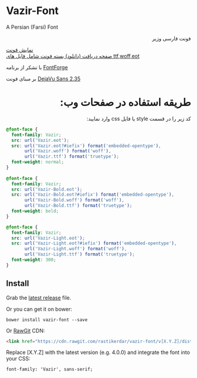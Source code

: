 # Vazir-Font
A Persian (Farsi) Font

<p dir="rtl">
فونت فارسی وزیر <br />

<a href="http://rastikerdar.github.io/vazir-font/">نمایش فونت</a> <br />
<a href="https://github.com/rastikerdar/vazir-font/releases">صفحه دریافت (دانلود) بسته فونت شامل فایل های ttf,woff,eot</a> <br />

با تشکر از برنامه <a href="https://fontforge.github.io">FontForge</a><br />

بر مبنای فونت <a href="http://dejavu-fonts.org">DejaVu Sans 2.35</a>

</p>


<h1 dir="rtl">
طریقه استفاده در صفحات وب:
</h1>

<p dir="rtl">
کد زیر را در قسمت style یا فایل css وارد نمایید:
</p>


```css
@font-face {
  font-family: Vazir;
  src: url('Vazir.eot');
  src: url('Vazir.eot?#iefix') format('embedded-opentype'),
       url('Vazir.woff') format('woff'),
       url('Vazir.ttf') format('truetype');
  font-weight: normal;
}
      
@font-face {
  font-family: Vazir;
  src: url('Vazir-Bold.eot');
  src: url('Vazir-Bold.eot?#iefix') format('embedded-opentype'),
       url('Vazir-Bold.woff') format('woff'),
       url('Vazir-Bold.ttf') format('truetype');
  font-weight: bold;
}

@font-face {
  font-family: Vazir;
  src: url('Vazir-Light.eot');
  src: url('Vazir-Light.eot?#iefix') format('embedded-opentype'),
       url('Vazir-Light.woff') format('woff'),
       url('Vazir-Light.ttf') format('truetype');
  font-weight: 300;
}
```

## Install

Grab the [latest release](https://github.com/rastikerdar/vazir-font/releases/latest) file.

Or you can get it on bower:

```
bower install vazir-font --save
```

Or [RawGit](https://rawgit.com) CDN:

```html
<link href="https://cdn.rawgit.com/rastikerdar/vazir-font/v[X.Y.Z]/dist/font-face.css" rel="stylesheet" type="text/css" />
```

Replace [X.Y.Z] with the latest version (e.g. 4.0.0) and integrate the font into your CSS:

```
font-family: 'Vazir', sans-serif;
```

